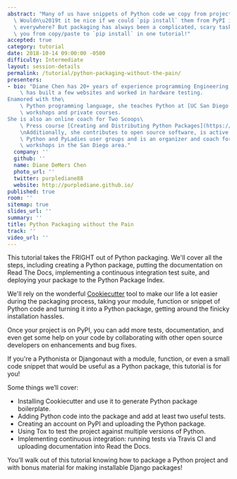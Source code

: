 ```yaml
---
abstract: "Many of us have snippets of Python code we copy from project to project.\
  \ Wouldn\u2019t it be nice if we could `pip install` them from PyPI instead of copy-pasting\
  \ everywhere? But packaging has always been a complicated, scary task. We will take\
  \ you from copy/paste to `pip install` in one tutorial!"
accepted: true
category: tutorial
date: 2018-10-14 09:00:00 -0500
difficulty: Intermediate
layout: session-details
permalink: /tutorial/python-packaging-without-the-pain/
presenters:
- bio: "Diane Chen has 20+ years of experience programming Engineering CAD/CAM software,\
    \ has built a few websites and worked in hardware testing.
Enamored with the\
    \ Python programming language, she teaches Python at [UC San Diego Extension](http://bit.ly/UCSDPython),\
    \ workshops and private courses.
She is also an online coach for Two Scoops\
    \ Press course [Creating and Distributing Python Packages](https://courses.twoscoopspress.com/courses/creating-and-distributing-python-packages).\r\
    \nAdditionally, she contributes to open source software, is active in the local\
    \ Python and PyLadies user groups and is an organizer and coach for DjangoGirls\
    \ workshops in the San Diego area."
  company: ''
  github: ''
  name: Diane DeMers Chen
  photo_url: ''
  twitter: purplediane88
  website: http://purplediane.github.io/
published: true
room: ''
sitemap: true
slides_url: ''
summary: ''
title: Python Packaging without the Pain
track: ''
video_url: ''
---
```


This tutorial takes the FRIGHT out of Python packaging.
We'll cover all the steps, including creating a Python package, putting the documentation on Read The Docs, implementing a continuous integration test suite, and deploying your package to the Python Package Index.

We'll rely on the wonderful [Cookiecutter](https://github.com/audreyr/cookiecutter) tool to make our life a lot easier during the packaging process, taking your module, function or snippet of Python code and turning it into a Python package, getting around the finicky installation hassles.

Once your project is on PyPI, you can add more tests, documentation, and even get some help on your code by collaborating with other open source developers on enhancements and bug fixes.

If you're a Pythonista or Djangonaut with a module, function, or even a small code snippet that would be useful as a Python package, this tutorial is for you!

Some things we’ll cover:
- Installing Cookiecutter and use it to generate Python package boilerplate.
- Adding Python code into the package and add at least two useful tests.
- Creating an account on PyPI and uploading the Python package.
- Using Tox to test the project against multiple versions of Python.
- Implementing continuous integration: running tests via Travis CI and uploading documentation into Read the Docs.

You’ll walk out of this tutorial knowing how to package a Python project and with bonus material for making installable Django packages!
